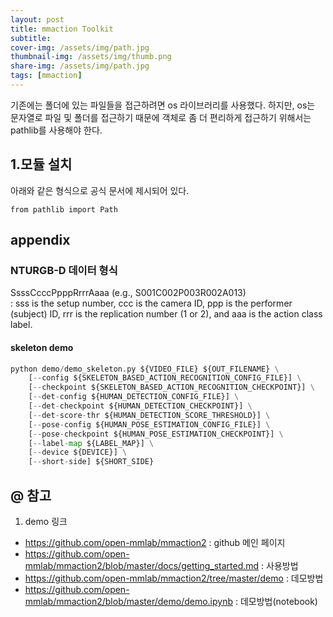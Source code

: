 ```yaml
---
layout: post
title: mmaction Toolkit
subtitle: 
cover-img: /assets/img/path.jpg
thumbnail-img: /assets/img/thumb.png
share-img: /assets/img/path.jpg
tags: [mmaction]
---
```

기존에는 폴더에 있는 파일들을 접근하려면 os 라이브러리를 사용했다. 하지만, os는 문자열로
파일 및 폴더를 접근하기 때문에 객체로 좀 더 편리하게 접근하기 위해서는 pathlib를 사용해야 한다.

## 1.모듈 설치
아래와 같은 형식으로 공식 문서에 제시되어 있다.
```
from pathlib import Path
```

## appendix 
### NTURGB-D 데이터 형식
SsssCcccPpppRrrrAaaa (e.g., S001C002P003R002A013)   
: sss is the setup number, ccc is the camera ID, ppp is the performer (subject) ID, rrr is the replication number (1 or 2), and aaa is the action class label.

#### skeleton demo
```python
python demo/demo_skeleton.py ${VIDEO_FILE} ${OUT_FILENAME} \
    [--config ${SKELETON_BASED_ACTION_RECOGNITION_CONFIG_FILE}] \
    [--checkpoint ${SKELETON_BASED_ACTION_RECOGNITION_CHECKPOINT}] \
    [--det-config ${HUMAN_DETECTION_CONFIG_FILE}] \
    [--det-checkpoint ${HUMAN_DETECTION_CHECKPOINT}] \
    [--det-score-thr ${HUMAN_DETECTION_SCORE_THRESHOLD}] \
    [--pose-config ${HUMAN_POSE_ESTIMATION_CONFIG_FILE}] \
    [--pose-checkpoint ${HUMAN_POSE_ESTIMATION_CHECKPOINT}] \
    [--label-map ${LABEL_MAP}] \
    [--device ${DEVICE}] \
    [--short-side] ${SHORT_SIDE}

```


## @ 참고
1. demo 링크
- https://github.com/open-mmlab/mmaction2  : github 메인 페이지
- https://github.com/open-mmlab/mmaction2/blob/master/docs/getting_started.md : 사용방법
- https://github.com/open-mmlab/mmaction2/tree/master/demo : 데모방법
- https://github.com/open-mmlab/mmaction2/blob/master/demo/demo.ipynb : 데모방법(notebook)
